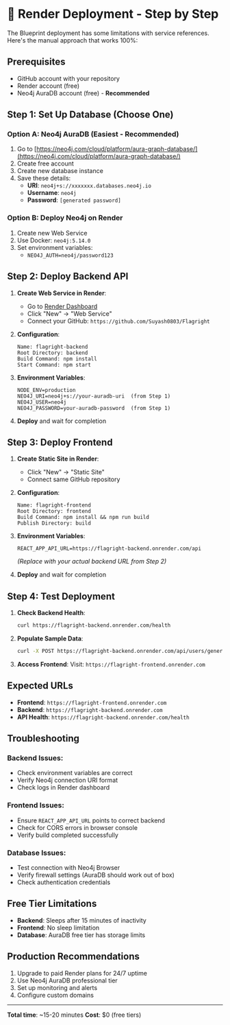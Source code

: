 # 🚀 Render Deployment - Step by Step

The Blueprint deployment has some limitations with service references. Here's the manual approach that works 100%:

## Prerequisites
- GitHub account with your repository
- Render account (free)
- Neo4j AuraDB account (free) - **Recommended**

## Step 1: Set Up Database (Choose One)

### Option A: Neo4j AuraDB (Easiest - Recommended)
1. Go to [https://neo4j.com/cloud/platform/aura-graph-database/](https://neo4j.com/cloud/platform/aura-graph-database/)
2. Create free account
3. Create new database instance
4. Save these details:
   - **URI**: `neo4j+s://xxxxxxx.databases.neo4j.io`
   - **Username**: `neo4j`
   - **Password**: `[generated password]`

### Option B: Deploy Neo4j on Render
1. Create new Web Service
2. Use Docker: `neo4j:5.14.0`
3. Set environment variables:
   - `NEO4J_AUTH=neo4j/password123`

## Step 2: Deploy Backend API

1. **Create Web Service in Render**:
   - Go to [Render Dashboard](https://dashboard.render.com)
   - Click "New" → "Web Service"
   - Connect your GitHub: `https://github.com/Suyash0803/Flagright`

2. **Configuration**:
   ```
   Name: flagright-backend
   Root Directory: backend
   Build Command: npm install
   Start Command: npm start
   ```

3. **Environment Variables**:
   ```
   NODE_ENV=production
   NEO4J_URI=neo4j+s://your-auradb-uri  (from Step 1)
   NEO4J_USER=neo4j
   NEO4J_PASSWORD=your-auradb-password  (from Step 1)
   ```

4. **Deploy** and wait for completion

## Step 3: Deploy Frontend

1. **Create Static Site in Render**:
   - Click "New" → "Static Site"
   - Connect same GitHub repository

2. **Configuration**:
   ```
   Name: flagright-frontend
   Root Directory: frontend
   Build Command: npm install && npm run build
   Publish Directory: build
   ```

3. **Environment Variables**:
   ```
   REACT_APP_API_URL=https://flagright-backend.onrender.com/api
   ```
   *(Replace with your actual backend URL from Step 2)*

4. **Deploy** and wait for completion

## Step 4: Test Deployment

1. **Check Backend Health**:
   ```bash
   curl https://flagright-backend.onrender.com/health
   ```

2. **Populate Sample Data**:
   ```bash
   curl -X POST https://flagright-backend.onrender.com/api/users/generate-sample-data
   ```

3. **Access Frontend**:
   Visit: `https://flagright-frontend.onrender.com`

## Expected URLs
- **Frontend**: `https://flagright-frontend.onrender.com`
- **Backend**: `https://flagright-backend.onrender.com`
- **API Health**: `https://flagright-backend.onrender.com/health`

## Troubleshooting

### Backend Issues:
- Check environment variables are correct
- Verify Neo4j connection URI format
- Check logs in Render dashboard

### Frontend Issues:
- Ensure `REACT_APP_API_URL` points to correct backend
- Check for CORS errors in browser console
- Verify build completed successfully

### Database Issues:
- Test connection with Neo4j Browser
- Verify firewall settings (AuraDB should work out of box)
- Check authentication credentials

## Free Tier Limitations
- **Backend**: Sleeps after 15 minutes of inactivity
- **Frontend**: No sleep limitation
- **Database**: AuraDB free tier has storage limits

## Production Recommendations
1. Upgrade to paid Render plans for 24/7 uptime
2. Use Neo4j AuraDB professional tier
3. Set up monitoring and alerts
4. Configure custom domains

---

**Total time**: ~15-20 minutes
**Cost**: $0 (free tiers)